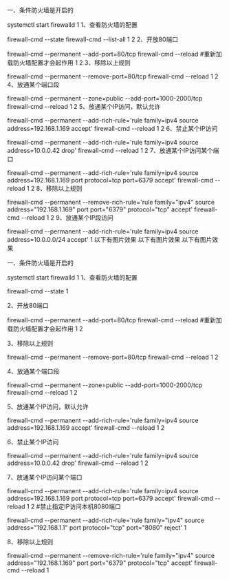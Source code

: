 一、条件防火墙是开启的

systemctl start firewalld
1
1、查看防火墙的配置

firewall-cmd --state
firewall-cmd --list-all
1
2
2、开放80端口

firewall-cmd --permanent --add-port=80/tcp
firewall-cmd --reload    #重新加载防火墙配置才会起作用
1
2
3、移除以上规则

firewall-cmd --permanent --remove-port=80/tcp
firewall-cmd --reload
1
2
4、放通某个端口段

firewall-cmd --permanent --zone=public --add-port=1000-2000/tcp
firewall-cmd --reload
1
2
5、放通某个IP访问，默认允许

firewall-cmd --permanent --add-rich-rule='rule family=ipv4 source address=192.168.1.169 accept'
firewall-cmd --reload
1
2
6、禁止某个IP访问

firewall-cmd --permanent --add-rich-rule='rule family=ipv4 source address=10.0.0.42 drop'
firewall-cmd --reload
1
2
7、放通某个IP访问某个端口

firewall-cmd --permanent --add-rich-rule='rule family=ipv4 source address=192.168.1.169 port protocol=tcp port=6379 accept'
firewall-cmd --reload
1
2
8、移除以上规则

firewall-cmd --permanent --remove-rich-rule='rule family="ipv4" source address="192.168.1.169" port port="6379" protocol="tcp" accept'
firewall-cmd --reload
1
2
9、放通某个IP段访问

firewall-cmd --permanent --add-rich-rule='rule family=ipv4 source address=10.0.0.0/24 accept'
1
以下有图片效果
以下有图片效果
以下有图片效果

一、条件防火墙是开启的

systemctl start firewalld
1
1、查看防火墙的配置

firewall-cmd --state
1

2、开放80端口

firewall-cmd --permanent --add-port=80/tcp
firewall-cmd --reload    #重新加载防火墙配置才会起作用
1
2

3、移除以上规则

firewall-cmd --permanent --remove-port=80/tcp
firewall-cmd --reload
1
2

4、放通某个端口段

firewall-cmd --permanent --zone=public --add-port=1000-2000/tcp
firewall-cmd --reload
1
2

5、放通某个IP访问，默认允许

firewall-cmd --permanent --add-rich-rule='rule family=ipv4 source address=192.168.1.169 accept'
firewall-cmd --reload
1
2

6、禁止某个IP访问

firewall-cmd --permanent --add-rich-rule='rule family=ipv4 source address=10.0.0.42 drop'
firewall-cmd --reload
1
2

7、放通某个IP访问某个端口

firewall-cmd --permanent --add-rich-rule='rule family=ipv4 source address=192.168.1.169 port protocol=tcp port=6379 accept'
firewall-cmd --reload
1
2
#禁止指定IP访问本机8080端口

firewall-cmd --permanent --add-rich-rule='rule family="ipv4" source address="192.168.1.1" port protocol="tcp" port="8080" reject'
1

8、移除以上规则

firewall-cmd --permanent --remove-rich-rule='rule family="ipv4" source address="192.168.1.169" port port="6379" protocol="tcp" accept'
firewall-cmd --reload
1